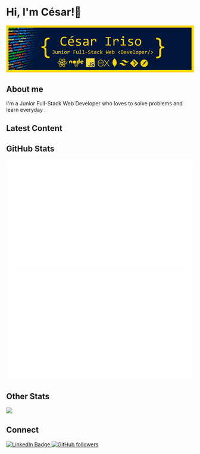 # Hi, I'm César!👋

![](https://github.com/Csriso/Csriso/blob/main/banner1.png?raw=true)

## About me

I'm a Junior Full-Stack Web Developer who loves to solve problems and learn everyday .

## Latest Content

## GitHub Stats

![](https://raw.githubusercontent.com/csriso/github-stats/master/generated/overview.svg#gh-dark-mode-only)
![](https://raw.githubusercontent.com/csriso/github-stats/master/generated/languages.svg#gh-dark-mode-only)

## Other Stats

![](https://www.codewars.com/users/csriso/badges/large)

## Connect

<div id="badges">
  <a href="https://www.linkedin.com/in/cesar-iriso/">
    <img src="https://img.shields.io/badge/LinkedIn-blue?style=for-the-badge&logo=linkedin&logoColor=white" alt="LinkedIn Badge"/>
  </a>
  <a href="https://www.linkedin.com/in/cesar-iriso/">
    <img alt="GitHub followers" src="https://img.shields.io/github/followers/csriso?style=social">
  </a>
</div>

<!--
**Csriso/Csriso** is a ✨ _special_ ✨ repository because its `README.md` (this file) appears on your GitHub profile.

Here are some ideas to get you started:

- 🔭 I’m currently working on ...
- 🌱 I’m currently learning ...
- 👯 I’m looking to collaborate on ...
- 🤔 I’m looking for help with ...
- 💬 Ask me about ...
- 📫 How to reach me: ...
- 😄 Pronouns: ...
- ⚡ Fun fact: ...
-->
